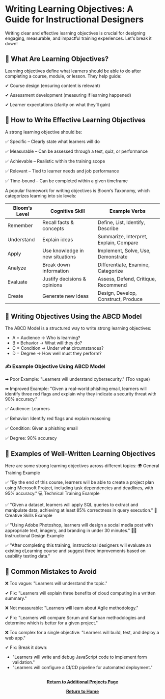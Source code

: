 # Writing Learning Objectives: A Guide for Instructional Designers

Writing clear and effective learning objectives is crucial for designing engaging, measurable, and impactful training experiences. Let's break it down!

<h2>📌 What Are Learning Objectives?</h2>


Learning objectives define what learners should be able to do after completing a course, module, or lesson. They help guide:

✔ Course design (ensuring content is relevant)

✔ Assessment development (measuring if learning happened)

✔ Learner expectations (clarity on what they’ll gain)

<h2>🎯 How to Write Effective Learning Objectives</h2>

A strong learning objective should be:

✅ Specific – Clearly state what learners will do

✅ Measurable – Can be assessed through a test, quiz, or performance

✅ Achievable – Realistic within the training scope

✅ Relevant – Tied to learner needs and job performance

✅ Time-bound – Can be completed within a given timeframe

A popular framework for writing objectives is Bloom’s Taxonomy, which categorizes learning into six levels:

| Bloom’s Level | Cognitive Skill | Example Verbs |
|----------|----------|----------|
| Remember   | Recall facts & concepts   | Define, List, Identify, Describe   |
| Understand   | Explain ideas   | Summarize, Interpret, Explain, Compare   |
| Apply   | Use knowledge in new situations   | Implement, Solve, Use, Demonstrate   |
| Analyze   | Break down information   | Differentiate, Examine, Categorize   |
| Evaluate   | Justify decisions & opinions   | Assess, Defend, Critique, Recommend   |
| Create   | Generate new ideas   | Design, Develop, Construct, Produce   |

<h2>🔹 Writing Objectives Using the ABCD Model</h2>

The ABCD Model is a structured way to write strong learning objectives:

- A = Audience → Who is learning?
- B = Behavior → What will they do?
- C = Condition → Under what circumstances?
- D = Degree → How well must they perform?

<h3>✍ Example Objective Using ABCD Model</h3>

➡ Poor Example: "Learners will understand cybersecurity." (Too vague)

➡ Improved Example: "Given a real-world phishing email, learners will identify three red flags and explain why they indicate a security threat with 90% accuracy."

✅ Audience: Learners

✅ Behavior: Identify red flags and explain reasoning

✅ Condition: Given a phishing email

✅ Degree: 90% accuracy

<h2>📌 Examples of Well-Written Learning Objectives</h2>


Here are some strong learning objectives across different topics:
🌍 General Training Example

✅ "By the end of this course, learners will be able to create a project plan using Microsoft Project, including task dependencies and deadlines, with 95% accuracy."
💻 Technical Training Example

✅ "Given a dataset, learners will apply SQL queries to extract and manipulate data, achieving at least 85% correctness in query execution."
🎨 Creative Skills Example

✅ "Using Adobe Photoshop, learners will design a social media post with appropriate text, imagery, and branding in under 30 minutes."
🧑‍🏫 Instructional Design Example

✅ "After completing this training, instructional designers will evaluate an existing eLearning course and suggest three improvements based on usability testing data."

<h2>🚀 Common Mistakes to Avoid</h2>

❌ Too vague: "Learners will understand the topic."

✔ Fix: "Learners will explain three benefits of cloud computing in a written summary."

❌ Not measurable: "Learners will learn about Agile methodology."

✔ Fix: "Learners will compare Scrum and Kanban methodologies and determine which is better for a given project."

❌ Too complex for a single objective: "Learners will build, test, and deploy a web app."

✔ Fix: Break it down:

- "Learners will write and debug JavaScript code to implement form validation."
- "Learners will configure a CI/CD pipeline for automated deployment."

<h2></h2>
<p align="center">
  <a href="https://github.com/rlangc/Additional-Projects-Section.git"><b>Return to Additional Projects Page</b></a>
<p align="center">
  <a href="https://github.com/rlangc/Test_RCL.git"><b>Return to Home</b></a>
